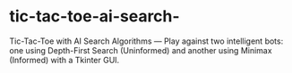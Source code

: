 # tic-tac-toe-ai-search-
Tic-Tac-Toe with AI Search Algorithms — Play against two intelligent bots: one using Depth-First Search (Uninformed) and another using Minimax (Informed) with a Tkinter GUI.
